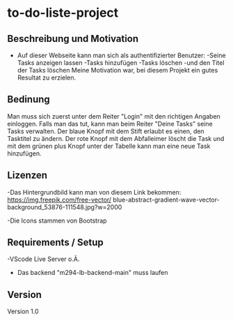 # to-do-liste-project

## Beschreibung und Motivation
- Auf dieser Webseite kann man sich als authentifizierter Benutzer:
    -Seine Tasks anzeigen lassen
    -Tasks hinzufügen
    -Tasks löschen
    -und den Titel der Tasks löschen
Meine Motivation war, bei diesem Projekt ein gutes Resultat zu erzielen.

## Bedinung
Man muss sich zuerst unter dem Reiter "Login" mit den richtigen Angaben einloggen. Falls man das tut, kann man beim Reiter
"Deine Tasks" seine Tasks verwalten. Der blaue Knopf mit dem Stift erlaubt es einen, den Tasktitel zu ändern. Der rote Knopf mit dem
Abfalleimer löscht die Task und mit dem grünen plus Knopf unter der Tabelle kann man eine neue Task hinzufügen.

## Lizenzen
-Das Hintergrundbild kann man von diesem Link bekommen: https://img.freepik.com/free-vector/        blue-abstract-gradient-wave-vector-background_53876-111548.jpg?w=2000

-Die Icons stammen von Bootstrap

## Requirements / Setup
-VScode Live Server o.Ä.
- Das backend "m294-lb-backend-main" muss laufen

## Version
Version 1.0